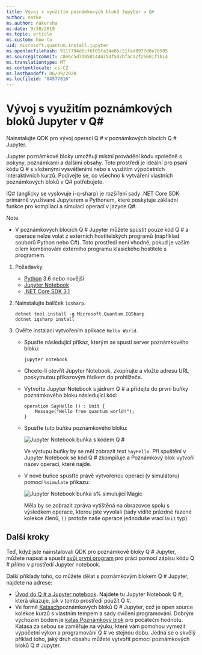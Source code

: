 ```yaml
---
title: Vývoj s využitím poznámkových bloků Jupyter v Q#
author: natke
ms.author: nakersha
ms.date: 9/30/2019
ms.topic: article
ms.custom: how-to
uid: microsoft.quantum.install.jupyter
ms.openlocfilehash: 9117794d6cf6f05fa34e05c21fad8977d0e76505
ms.sourcegitcommit: c8ebc5d7d8581444754f5d7bfaca2f25601f1b14
ms.translationtype: MT
ms.contentlocale: cs-CZ
ms.lasthandoff: 06/09/2020
ms.locfileid: "84577816"
---
```

# <a name="develop-with-q-jupyter-notebooks"></a>Vývoj s využitím poznámkových bloků Jupyter v Q#

Nainstalujte QDK pro vývoj operací Q # v poznámkových blocích Q # Jupyter.

Jupyter poznámkové bloky umožňují místní provádění kódu společně s pokyny, poznámkami a dalšími obsahy. Toto prostředí je ideální pro psaní kódu Q # s vloženými vysvětleními nebo s využitím výpočetních interaktivních kurzů. Podívejte se, co všechno k vytváření vlastních poznámkových bloků v Q# potřebujete.

IQ# (anglicky se vyslovuje i-q-sharp) je rozšíření sady .NET Core SDK primárně využívané Jupyterem a Pythonem, které poskytuje základní funkce pro kompilaci a simulaci operací v jazyce Q#.

> [!NOTE]
> * V poznámkových blocích Q # Jupyter můžete spustit pouze kód Q # a operace nelze volat z externích hostitelských programů (například souborů Python nebo C#). Toto prostředí není vhodné, pokud je vaším cílem kombinování externího programu klasického hostitele s programem.

1. Požadavky

    - [Python](https://www.python.org/downloads/) 3.6 nebo novější
    - [Jupyter Notebook](https://jupyter.readthedocs.io/en/latest/install.html)
    - [.NET Core SDK 3,1](https://dotnet.microsoft.com/download/dotnet-core/3.1)

1. Nainstalujte balíček `iqsharp`.

    ```dotnetcli
    dotnet tool install -g Microsoft.Quantum.IQSharp
    dotnet iqsharp install
    ```

1. Ověřte instalaci vytvořením aplikace `Hello World`.

    - Spusťte následující příkaz, kterým se spustí server poznámkového bloku:

        ```
        jupyter notebook
        ```

    - Chcete-li otevřít Jupyter Notebook, zkopírujte a vložte adresu URL poskytnutou příkazovým řádkem do prohlížeče.

    - Vytvořte Jupyter Notebook s jádrem Q # a přidejte do první buňky poznámkového bloku následující kód:

        ```qsharp
        operation SayHello () : Unit {
            Message("Hello from quantum world!");
        }
        ```

    - Spusťte tuto buňku poznámkového bloku:

        ![Jupyter Notebook buňka s kódem Q #](~/media/install-guide-jupyter.png)

        Ve výstupu buňky by se měl zobrazit text `SayHello`. Při spuštění v Jupyter Notebook se kód Q # zkompiluje a Poznámkový blok vytvoří název operací, které najde.


    - V nové buňce spusťte právě vytvořenou operaci (v simulátoru) pomocí `%simulate` příkazu:

        ![Jupyter Notebook buňka s% simulující Magic](~/media/install-guide-jupyter-simulate.png)

        Měla by se zobrazit zpráva vytištěná na obrazovce spolu s výsledkem operace, kterou jste vyvolali (tady vidíte prázdné řazené kolekce členů, `()` protože naše operace jednoduše vrací `Unit` typ).

## <a name="next-steps"></a>Další kroky

Teď, když jste nainstalovali QDK pro poznámkové bloky Q # Jupyter, můžete napsat a spustit [svůj první program](xref:microsoft.quantum.quickstarts.qrng) pro práci pomocí zápisu kódu Q # přímo v prostředí Jupyter notebook.

Další příklady toho, co můžete dělat s poznámkovým blokem Q # Jupyter, najdete na adrese:
- [Úvod do Q # a Jupyter notebook](https://docs.microsoft.com/samples/microsoft/quantum/intro-to-qsharp-jupyter/). Najdete tu Jupyter Notebook Q #, která ukazuje, jak v tomto prostředí použít Q #.
- Ve formě [Katasch](xref:microsoft.quantum.overview.katas)poznámkových bloků Q # Jupyter, což je open source kolekce kurzů s vlastním tempem a sady cvičení programování. Dobrým výchozím bodem je [katas Poznámkový blok](https://github.com/microsoft/QuantumKatas#tutorial-topics) pro počáteční hodnotu. Katasa za sebou se zaměřuje na výuku, které vám pomohou vymezit výpočetní výkon a programování Q # ve stejnou dobu. Jedná se o skvělý příklad toho, jaký druh obsahu můžete vytvořit pomocí poznámkových bloků Q # Jupyter.
